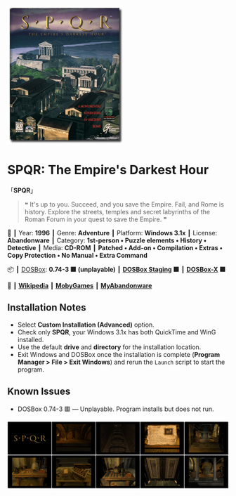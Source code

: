 ![](Thumbnail.png "application-thumbnail")

# SPQR: The Empire's Darkest Hour

「**SPQR**」

> ❝ It's up to you. Succeed, and you save the Empire. Fail, and Rome is history. Explore the streets, temples and secret labyrinths of the Roman Forum in your quest to save the Empire. ❞
>

📌 ┃ Year: **1996** ┃ Genre: **Adventure** ┃ Platform: **Windows 3.1x** ┃ License: **Abandonware** ┃ Category: **1st-person • Puzzle elements • History • Detective** ┃ Media: **CD-ROM** ┃ **Patched • Add-on • Compilation • Extras • Copy Protection • No Manual • Extra Command** 

📦 ┃ [DOSBox](https://www.dosbox.com/): **0.74-3 🟥 (unplayable)** ┃ **[DOSBox Staging](https://dosbox-staging.github.io/) 🟩** ┃ **[DOSBox-X](https://dosbox-x.com/) 🟩** 

📎 ┃ **[Wikipedia](https://en.wikipedia.org/wiki/SPQR:_The_Empire%27s_Darkest_Hour)** ┃ **[MobyGames](https://www.mobygames.com/game/2664/spqr-the-empires-darkest-hour/)** ┃ **[MyAbandonware](https://www.myabandonware.com/game/spqr-the-empire-s-darkest-hour-3qe)** 

## Installation Notes
- Select **Custom Installation (Advanced)** option.
- Check only **SPQR**, your Windows 3.1x has both QuickTime and WinG installed.
- Use the default **drive** and **directory** for the installation location.
- Exit Windows and DOSBox once the installation is complete (**Program Manager > File > Exit Windows**) and rerun the `Launch` script to start the program.

## Known Issues
- DOSBox 0.74-3 🟥 — Unplayable. Program installs but does not run.

![](Montage.png "SPQR: The Empire's Darkest Hour")

